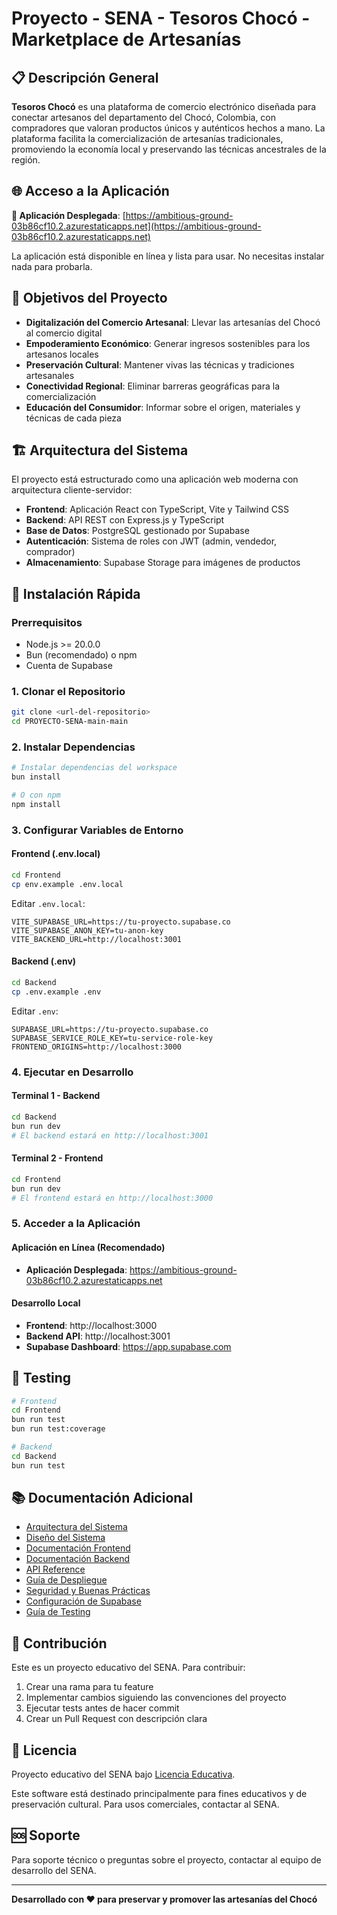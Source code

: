 # Proyecto - SENA - Tesoros Chocó - Marketplace de Artesanías

## 📋 Descripción General

**Tesoros Chocó** es una plataforma de comercio electrónico diseñada para conectar artesanos del departamento del Chocó, Colombia, con compradores que valoran productos únicos y auténticos hechos a mano. La plataforma facilita la comercialización de artesanías tradicionales, promoviendo la economía local y preservando las técnicas ancestrales de la región.

## 🌐 Acceso a la Aplicación

**🚀 Aplicación Desplegada**: [https://ambitious-ground-03b86cf10.2.azurestaticapps.net](https://ambitious-ground-03b86cf10.2.azurestaticapps.net)

La aplicación está disponible en línea y lista para usar. No necesitas instalar nada para probarla.

## 🎯 Objetivos del Proyecto

- **Digitalización del Comercio Artesanal**: Llevar las artesanías del Chocó al comercio digital
- **Empoderamiento Económico**: Generar ingresos sostenibles para los artesanos locales
- **Preservación Cultural**: Mantener vivas las técnicas y tradiciones artesanales
- **Conectividad Regional**: Eliminar barreras geográficas para la comercialización
- **Educación del Consumidor**: Informar sobre el origen, materiales y técnicas de cada pieza

## 🏗️ Arquitectura del Sistema

El proyecto está estructurado como una aplicación web moderna con arquitectura cliente-servidor:

- **Frontend**: Aplicación React con TypeScript, Vite y Tailwind CSS
- **Backend**: API REST con Express.js y TypeScript
- **Base de Datos**: PostgreSQL gestionado por Supabase
- **Autenticación**: Sistema de roles con JWT (admin, vendedor, comprador)
- **Almacenamiento**: Supabase Storage para imágenes de productos

## 🚀 Instalación Rápida

### Prerrequisitos

- Node.js >= 20.0.0
- Bun (recomendado) o npm
- Cuenta de Supabase

### 1. Clonar el Repositorio

```bash
git clone <url-del-repositorio>
cd PROYECTO-SENA-main-main
```

### 2. Instalar Dependencias

```bash
# Instalar dependencias del workspace
bun install

# O con npm
npm install
```

### 3. Configurar Variables de Entorno

#### Frontend (.env.local)
```bash
cd Frontend
cp env.example .env.local
```

Editar `.env.local`:
```env
VITE_SUPABASE_URL=https://tu-proyecto.supabase.co
VITE_SUPABASE_ANON_KEY=tu-anon-key
VITE_BACKEND_URL=http://localhost:3001
```

#### Backend (.env)
```bash
cd Backend
cp .env.example .env
```

Editar `.env`:
```env
SUPABASE_URL=https://tu-proyecto.supabase.co
SUPABASE_SERVICE_ROLE_KEY=tu-service-role-key
FRONTEND_ORIGINS=http://localhost:3000
```

### 4. Ejecutar en Desarrollo

#### Terminal 1 - Backend
```bash
cd Backend
bun run dev
# El backend estará en http://localhost:3001
```

#### Terminal 2 - Frontend
```bash
cd Frontend
bun run dev
# El frontend estará en http://localhost:3000
```

### 5. Acceder a la Aplicación

#### Aplicación en Línea (Recomendado)
- **Aplicación Desplegada**: https://ambitious-ground-03b86cf10.2.azurestaticapps.net

#### Desarrollo Local
- **Frontend**: http://localhost:3000
- **Backend API**: http://localhost:3001
- **Supabase Dashboard**: https://app.supabase.com

## 🧪 Testing

```bash
# Frontend
cd Frontend
bun run test
bun run test:coverage

# Backend
cd Backend
bun run test
```

## 📚 Documentación Adicional

- [Arquitectura del Sistema](Docs/ARQUITECTURA.md)
- [Diseño del Sistema](Docs/DISEÑO_SISTEMA.md)
- [Documentación Frontend](Docs/FRONTEND.md)
- [Documentación Backend](Docs/BACKEND.md)
- [API Reference](Docs/API.md)
- [Guía de Despliegue](Docs/DEPLOYMENT.md)
- [Seguridad y Buenas Prácticas](Docs/SECURITY.md)
- [Configuración de Supabase](Docs/SUPABASE.md)
- [Guía de Testing](Docs/TESTING.md)


## 🤝 Contribución

Este es un proyecto educativo del SENA. Para contribuir:

1. Crear una rama para tu feature
2. Implementar cambios siguiendo las convenciones del proyecto
3. Ejecutar tests antes de hacer commit
4. Crear un Pull Request con descripción clara

## 📄 Licencia

Proyecto educativo del SENA bajo [Licencia Educativa](./LICENSE). 

Este software está destinado principalmente para fines educativos y de preservación cultural. Para usos comerciales, contactar al SENA.

## 🆘 Soporte

Para soporte técnico o preguntas sobre el proyecto, contactar al equipo de desarrollo del SENA.

---

**Desarrollado con ❤️ para preservar y promover las artesanías del Chocó**
